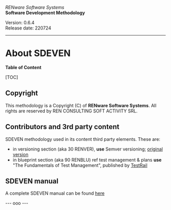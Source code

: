 *RENware Software Systems*    
**Software Development Methodology**

Version: 0.6.4    
Release date: 220724

***

# About SDEVEN

**Table of Content**

[TOC]

## Copyright

This methodology is a Copyright (C) of **RENware Software Systems**. All rights are reserved by REN CONSULTING SOFT ACTIVITY SRL.

## Contributors and 3rd party content

SDEVEN methodology used in its content third party elements. These are:

* in versioning section (aka 30 RENVER), **use** Semver versioning; [original version](https://semver.org/)
* in blueprint section (aka 90 RENBLU) ref test management & plans **use** "The Fundamentals of Test Management", published by [TestRail](https://www.gurock.com/testrail/)

## SDEVEN manual

A complete SDEVEN manual can be found [here](full_pdf/SDEVEN_full.pdf)

--- ooo ---